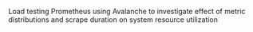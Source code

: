 Load testing Prometheus using Avalanche to investigate effect of metric distributions and scrape duration on system resource utilization
